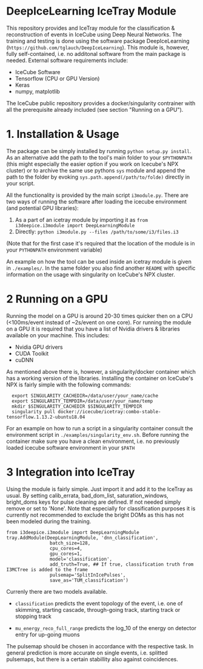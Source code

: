 # DeepIceLearning IceTray Module

This repository provides and IceTray module for the classification & reconstruction of events in IceCube using Deep Neural Networks. The training and testing is done using the software package DeepIceLearning (`https://github.com/tglauch/DeepIceLearning`). This module is, however, fully self-contained, i.e. no additonal software from the main package is needed. External software requirements include:
- IceCube Software
- Tensorflow (CPU or GPU Version)
- Keras
- numpy, matplotlib

The IceCube public repository provides a docker/singularity contrainer with all the prerequisite already included (see section "Running on a GPU").

# 1. Installation & Usage

The package can be simply installed by running `python setup.py install`. As an alternative add the path to the tool's main folder to your `$PYTHONPATH` (this might especially the easier option if you work on Icecube's NPX cluster) or to archive the same use pythons `sys` module and append the path to the folder by evoking `sys.path.append(/path/to/folde)` directly in your script.

All the functionality is provided by the main script `i3module.py`. There are two ways of running the software after loading the icecube environment (and potential GPU libraries):

1. As a part of an icetray module by importing it as `from i3deepice.i3module import DeepLearningModule`
2. Directly: `python i3module.py --files /path/to/some/i3/files.i3 `

(Note that for the first case it's required that the location of the module is in your `PYTHONPATH` environment variable)

An example on how the tool can be used inside an icetray module is given in `./examples/`. In the same folder you also find another `README` with specific information on the usage with singularity on IceCube's NPX cluster.


# 2 Running on a GPU

Running the model on a GPU is around 20-30 times quicker then on a CPU (<100ms/event instead of ~2s/event on one core). For running the module on a GPU it is required that you have a list of Nvidia drivers & libraries available on your machine. 
This includes:
  - Nvidia GPU drivers
  - CUDA Toolkit
  - cuDNN
  
As mentioned above there is, however, a singularity/docker container which has a working version of the libraries. Installing the container on IceCube's NPX is fairly simple with the following commands:

```
  export SINGULARITY_CACHEDIR=/data/user/your_name/cache
  export SINGULARITY_TEMPDIR=/data/user/your_name/temp
  mkdir $SINGULARITY_CACHEDIR $SINGULARITY_TEMPDIR
  singularity pull docker://icecube/icetray:combo-stable-tensorflow.1.13.2-ubuntu18.04
  ```
 
For an example on how to run a script in a singularity container consult the environment script in `./examples/singularity_env.sh`. Before running the container make sure you have a clean environment, i.e. no previously loaded icecube software environment in your `$PATH`


# 3 Integration into IceTray

Using the module is fairly simple. Just import it and add it to the IceTray as usual. By setting calib_errata, bad_dom_list, saturation_windows, bright_doms keys for pulse cleaning are defined. If not needed simply remove or set to 'None'. Note that especially for classification purposes it is currently not recommended to exclude the bright DOMs as this has not been modeled during the training.

```
from i3deepice.i3module import DeepLearningModule
tray.AddModule(DeepLearningModule, 'dnn_classification',
                batch_size=128,
                cpu_cores=4,
                gpu_cores=1,
                model='classification',
                add_truth=True, ## If true, classification truth from I3MCTree is added to the frame 
                pulsemap='SplitInIcePulses',
                save_as='TUM_classification')
```

Currenly there are two models available.

  - `classification` predicts the event topology of the event, i.e. one of skimming, starting cascade, through-going track, starting track or stopping track
  
  - `mu_energy_reco_full_range` predicts the log_10 of the energy on detector entry for up-going muons
  
  
The pulsemap should be chosen in accordance with the respective task. In general prediction is more accurate on single events, i.e. splitted pulsemaps, but there is a certain stabillity also against coincidences.
